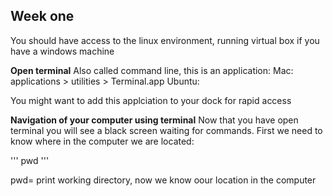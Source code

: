 ## Week one
You should have access to the linux environment, running virtual box if you have a windows machine

**Open terminal**
Also called command line, this is an application:
Mac: applications > utilities > Terminal.app
Ubuntu: 

You might want to add this applciation to your dock for rapid access

**Navigation of your computer using terminal**
Now that you have open terminal you will see a black screen waiting for commands. First we need to know where in the computer we are located:

'''
pwd
'''

pwd= print working directory, now we know oour location in the computer

